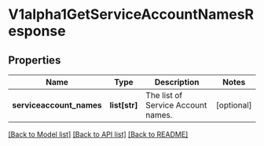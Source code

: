 # V1alpha1GetServiceAccountNamesResponse

## Properties
Name | Type | Description | Notes
------------ | ------------- | ------------- | -------------
**serviceaccount_names** | **list[str]** | The list of Service Account names. | [optional] 

[[Back to Model list]](../README.md#documentation-for-models) [[Back to API list]](../README.md#documentation-for-api-endpoints) [[Back to README]](../README.md)

